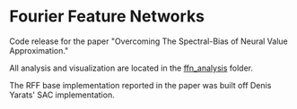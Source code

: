 # Fourier Feature Networks

Code release for the paper "Overcoming The Spectral-Bias of Neural Value Approximation."

All analysis and visualization are located in the [ffn_analysis](ffn_analysis) folder.

The RFF base implementation reported in the paper was built off Denis Yarats' SAC implementation.